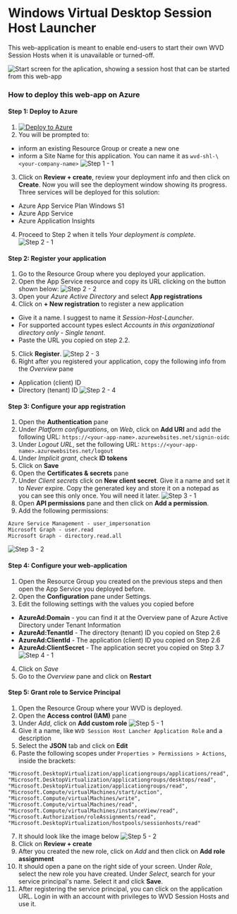 # Windows Virtual Desktop Session Host Launcher
This web-application is meant to enable end-users to start their own WVD Session Hosts when it is unavailable or turned-off.

 ![Start screen for the aplication, showing a session host that can be started from this web-app](Images/application-usage.jpg)

### How to deploy this web-app on Azure

#### Step 1: Deploy to Azure
1) [![Deploy to Azure](https://aka.ms/deploytoazurebutton)](https://portal.azure.com/#create/Microsoft.Template/uri/https%3A%2F%2Fraw.githubusercontent.com%2Fenstepgabriel%2FIX5q19WnW7%2Fmaster%2Fdeploy%2FdeploymentTemplate.json)
2) You will be prompted to:
- inform an existing Resource Group or create a new one 
- inform a Site Name for this application. You can name it as ```wvd-shl-\<your-company-name>```
 ![Step 1 - 1](Images/step-01-01.jpg)
3) Click on **Review + create**, review your deployment info and then click on **Create**.
Now you will see the deployment window showing its progress.
Three services will be deployed for this solution:
- Azure App Service Plan Windows S1
- Azure App Service
- Azure Application Insights

4) Proceed to Step 2 when it tells *Your deployment is complete*.
 ![Step 2 - 1](Images/step-02-01.jpg)
#### Step 2: Register your application
1) Go to the Resource Group where you deployed your application.
2) Open the App Service resource and copy its URL clicking on the button shown below:
 ![Step 2 - 2](Images/step-02-02.jpg)
3) Open your *Azure Active Directory* and select **App registrations**
4) Click on **+ New registration** to register a new application
- Give it a name. I suggest to name it *Session-Host-Launcher*.
- For supported account types eslect *Accounts in this organizational directory only - Single tenant*.
- Paste the URL you copied on step 2.2. 
5) Click **Register**.
 ![Step 2 - 3](Images/step-02-03.jpg)
6) Right after you registered your application, copy the following info from the *Overview* pane
- Application (client) ID
- Directory (tenant) ID
 ![Step 2 - 4](Images/step-02-04.jpg)

#### Step 3: Configure your app registration
1) Open the **Authentication** pane
2) Under *Platform configurations*, on *Web*, click on **Add URI** and add the following URL: ```https://<your-app-name>.azurewebsites.net/signin-oidc```
3) Under *Logout URL*, set the following URL: ```https://<your-app-name>.azurewebsites.net/logout```
4) Under *Implicit grant*, check **ID tokens**
5) Click on **Save**
6) Open the **Certificates & secrets** pane
7) Under *Client secrets* click on **New client secret**. Give it a name and set it to *Never* expire. Copy the generated key and store it on a notepad as you can see this only once. You will need it later.
 ![Step 3 - 1](Images/step-03-01.jpg)
8) Open **API permissions** pane and then click on **Add a permission**.
9) Add the following permissions:
```
Azure Service Management - user_impersonation
Microsoft Graph - user.read
Microsoft Graph - directory.read.all
```
 ![Step 3 - 2](Images/step-03-02.jpg)

#### Step 4: Configure your web-application
1) Open the Resource Group you created on the previous steps and then open the App Service you deployed before.
2) Open the **Configuration** pane under Settings.
3) Edit the following settings with the values you copied before
- **AzureAd:Domain** - you can find it at the Overview pane of Azure Active Directory under Tenant Information
- **AzureAd:TenantId** - The directory (tenant) ID you copied on Step 2.6
- **AzureAd:ClientId** - The application (client) ID you copied on Step 2.6
- **AzureAd:ClientSecret** - The application secret you copied on Step 3.7
 ![Step 4 - 1](Images/step-04-01.jpg)
4) Click on *Save*
5) Go to the *Overview* pane and click on **Restart**
#### Step 5: Grant role to Service Principal
1) Open the Resource Group where your WVD is deployed.
2) Open the **Access control (IAM)** pane
3) Under *Add*, click on **Add custom role**
 ![Step 5 - 1](Images/step-05-01.jpg)
4) Give it a name, like ```WVD Session Host Lancher Application Role``` and a description
5) Select the **JSON** tab and click on **Edit**
6) Paste the following scopes under ```Properties > Permissions > Actions```, inside the brackets:
```
"Microsoft.DesktopVirtualization/applicationgroups/applications/read",
"Microsoft.DesktopVirtualization/applicationgroups/desktops/read",
"Microsoft.DesktopVirtualization/applicationgroups/read",
"Microsoft.Compute/virtualMachines/start/action",
"Microsoft.Compute/virtualMachines/write",
"Microsoft.Compute/virtualMachines/read",
"Microsoft.Compute/virtualMachines/instanceView/read",
"Microsoft.Authorization/roleAssignments/read",
"Microsoft.DesktopVirtualization/hostpools/sessionhosts/read"
```
7) It should look like the image below
 ![Step 5 - 2](Images/step-05-02.jpg)
8) Click on **Review + create**
9) After you created the new role, click on *Add* and then click on **Add role assignment**
10) It should open a pane on the right side of your screen. Under *Role*, select the new role you have created. Under *Select*, search for your service principal's name. Select it and click **Save**.
11) After registering the service principal, you can click on the application URL. Login in with an account with privileges to WVD Session Hosts and use it.